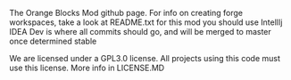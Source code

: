 The Orange Blocks Mod github page.
For info on creating forge workspaces, take a look at README.txt for this mod you should use IntellIj IDEA
Dev is where all commits should go, and will be merged to master once determined stable


We are licensed under a GPL3.0 license. All projects using this code must use this license. More info in LICENSE.MD
